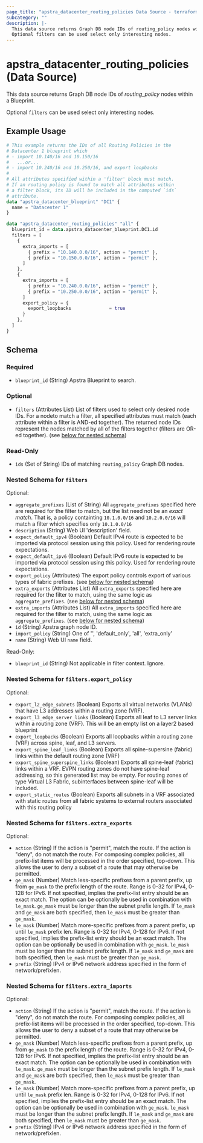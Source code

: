 ```yaml
---
page_title: "apstra_datacenter_routing_policies Data Source - terraform-provider-apstra"
subcategory: ""
description: |-
  This data source returns Graph DB node IDs of routing_policy nodes within a Blueprint.
  Optional filters can be used select only interesting nodes.
---
```


# apstra_datacenter_routing_policies (Data Source)

This data source returns Graph DB node IDs of *routing_policy* nodes within a Blueprint.

Optional `filters` can be used select only interesting nodes.

## Example Usage

```terraform
# This example returns the IDs of all Routing Policies in the
# Datacenter 1 blueprint which
# - import 10.140/16 and 10.150/16
#   ...or...
# - import 10.240/16 and 10.250/16, and export loopbacks
#
# All attributes specified within a 'filter' block must match.
# If an routing policy is found to match all attributes within
# a filter block, its ID will be included in the computed `ids`
# attribute.
data "apstra_datacenter_blueprint" "DC1" {
  name = "Datacenter 1"
}

data "apstra_datacenter_routing_policies" "all" {
  blueprint_id = data.apstra_datacenter_blueprint.DC1.id
  filters = [
    {
      extra_imports = [
        { prefix = "10.140.0.0/16", action = "permit" },
        { prefix = "10.150.0.0/16", action = "permit" },
      ]
    },
    {
      extra_imports = [
        { prefix = "10.240.0.0/16", action = "permit" },
        { prefix = "10.250.0.0/16", action = "permit" },
      ]
      export_policy = {
        export_loopbacks              = true
      }
    },
  ]
}
```

<!-- schema generated by tfplugindocs -->
## Schema

### Required

- `blueprint_id` (String) Apstra Blueprint to search.

### Optional

- `filters` (Attributes List) List of filters used to select only desired node IDs. For a nodeto match a filter, all specified attributes must match (each attribute within a filter is AND-ed together). The returned node IDs represent the nodes matched by all of the filters together (filters are OR-ed together). (see [below for nested schema](#nestedatt--filters))

### Read-Only

- `ids` (Set of String) IDs of matching `routing_policy` Graph DB nodes.

<a id="nestedatt--filters"></a>
### Nested Schema for `filters`

Optional:

- `aggregate_prefixes` (List of String) All `aggregate_prefixes` specified here are required for the filter to match, but the list need not be an *exact match*. That is, a policy containting `10.1.0.0/16` and `10.2.0.0/16` will match a filter which specifies only `10.1.0.0/16`
- `description` (String) Web UI 'description' field.
- `expect_default_ipv4` (Boolean) Default IPv4 route is expected to be imported via protocol session using this policy. Used for rendering route expectations.
- `expect_default_ipv6` (Boolean) Default IPv6 route is expected to be imported via protocol session using this policy. Used for rendering route expectations.
- `export_policy` (Attributes) The export policy controls export of various types of fabric prefixes. (see [below for nested schema](#nestedatt--filters--export_policy))
- `extra_exports` (Attributes List) All `extra_exports` specified here are required for the filter to match, using the same logic as `aggregate_prefixes`. (see [below for nested schema](#nestedatt--filters--extra_exports))
- `extra_imports` (Attributes List) All `extra_imports` specified here are required for the filter to match, using the same logic as `aggregate_prefixes`. (see [below for nested schema](#nestedatt--filters--extra_imports))
- `id` (String) Apstra graph node ID.
- `import_policy` (String) One of '', 'default_only', 'all', 'extra_only'
- `name` (String) Web UI `name` field.

Read-Only:

- `blueprint_id` (String) Not applicable in filter context. Ignore.

<a id="nestedatt--filters--export_policy"></a>
### Nested Schema for `filters.export_policy`

Optional:

- `export_l2_edge_subnets` (Boolean) Exports all virtual networks (VLANs) that have L3 addresses within a routing zone (VRF).
- `export_l3_edge_server_links` (Boolean) Exports all leaf to L3 server links within a routing zone (VRF). This will be an empty list on a layer2 based blueprint
- `export_loopbacks` (Boolean) Exports all loopbacks within a routing zone (VRF) across spine, leaf, and L3 servers.
- `export_spine_leaf_links` (Boolean) Exports all spine-supersine (fabric) links within the default routing zone (VRF)
- `export_spine_superspine_links` (Boolean) Exports all spine-leaf (fabric) links within a VRF. EVPN routing zones do not have spine-leaf addressing, so this generated list may be empty. For routing zones of type Virtual L3 Fabric, subinterfaces between spine-leaf will be included.
- `export_static_routes` (Boolean) Exports all subnets in a VRF associated with static routes from all fabric systems to external routers associated with this routing policy


<a id="nestedatt--filters--extra_exports"></a>
### Nested Schema for `filters.extra_exports`

Optional:

- `action` (String) If the action is "permit", match the route. If the action is "deny", do not match the route. For composing complex policies, all prefix-list items will be processed in the order specified, top-down. This allows the user to deny a subset of a route that may otherwise be permitted.
- `ge_mask` (Number) Match less-specific prefixes from a parent prefix, up from `ge_mask` to the prefix length of the route. Range is 0-32 for IPv4, 0-128 for IPv6. If not specified, implies the prefix-list entry should be an exact match. The option can be optionally be used in combination with `le_mask`. `ge_mask` must be longer than the subnet prefix length. If `le_mask` and `ge_mask` are both specified, then `le_mask` must be greater than `ge_mask`.
- `le_mask` (Number) Match more-specific prefixes from a parent prefix, up until `le_mask` prefix len. Range is 0-32 for IPv4, 0-128 for IPv6. If not specified, implies the prefix-list entry should be an exact match. The option can be optionally be used in combination with `ge_mask`. `le_mask` must be longer than the subnet prefix length. If `le_mask` and `ge_mask` are both specified, then `le_mask` must be greater than `ge_mask`.
- `prefix` (String) IPv4 or IPv6 network address specified in the form of network/prefixlen.


<a id="nestedatt--filters--extra_imports"></a>
### Nested Schema for `filters.extra_imports`

Optional:

- `action` (String) If the action is "permit", match the route. If the action is "deny", do not match the route. For composing complex policies, all prefix-list items will be processed in the order specified, top-down. This allows the user to deny a subset of a route that may otherwise be permitted.
- `ge_mask` (Number) Match less-specific prefixes from a parent prefix, up from `ge_mask` to the prefix length of the route. Range is 0-32 for IPv4, 0-128 for IPv6. If not specified, implies the prefix-list entry should be an exact match. The option can be optionally be used in combination with `le_mask`. `ge_mask` must be longer than the subnet prefix length. If `le_mask` and `ge_mask` are both specified, then `le_mask` must be greater than `ge_mask`.
- `le_mask` (Number) Match more-specific prefixes from a parent prefix, up until `le_mask` prefix len. Range is 0-32 for IPv4, 0-128 for IPv6. If not specified, implies the prefix-list entry should be an exact match. The option can be optionally be used in combination with `ge_mask`. `le_mask` must be longer than the subnet prefix length. If `le_mask` and `ge_mask` are both specified, then `le_mask` must be greater than `ge_mask`.
- `prefix` (String) IPv4 or IPv6 network address specified in the form of network/prefixlen.
